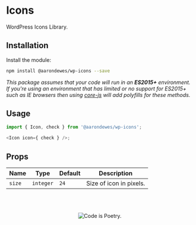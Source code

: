 # Icons

WordPress Icons Library.

## Installation

Install the module:

```bash
npm install @aarondewes/wp-icons --save
```

_This package assumes that your code will run in an **ES2015+** environment. If you're using an environment that has limited or no support for ES2015+ such as IE browsers then using [core-js](https://github.com/zloirock/core-js) will add polyfills for these methods._

## Usage

```js
import { Icon, check } from '@aarondewes/wp-icons';

<Icon icon={ check } />;
```

## Props

| Name   | Type      | Default | Description             |
| ------ | --------- | ------- | ----------------------- |
| `size` | `integer` | `24`    | Size of icon in pixels. |

<br/><br/><p align="center"><img src="https://s.w.org/style/images/codeispoetry.png?1" alt="Code is Poetry." /></p>
